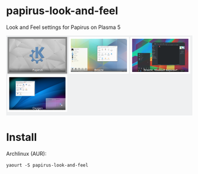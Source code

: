 # papirus-look-and-feel
Look and Feel settings for Papirus on Plasma 5

![Screenshot](preview.png)

# Install
Archlinux (AUR):
```
yaourt -S papirus-look-and-feel
```
